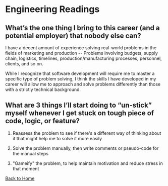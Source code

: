 # Engineering Readings

## What’s the one thing I bring to this career (and a potential employer) that nobody else can?

I have a decent amount of experience solving real-world problems in the fields of marketing and production -- Problems involving budgets, supply chain, logistics, timelines, production/manufacturing processes, personnel, clients, and so on.

While I recognize that software development will require me to master a specific type of problem solving, I think the skills I have developed in my career will allow me to approach and solve problems differently than those with a strictly technical background.

## What are 3 things I’ll start doing to “un-stick” myself whenever I get stuck on tough piece of code, logic, or feature?

1. Reassess the problem to see if there's a different way of thinking about it that might help me to solve it more easily

2. Solve the problem manually, then write comments or pseudo-code for the manual steps

3. "Gameify" the problem, to help maintain motivation and reduce stress in that moment

[Back to Home](../README.md)
